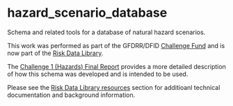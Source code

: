# hazard_scenario_database
Schema and related tools for a database of natural hazard scenarios.

This work was performed as part of the GFDRR/DFID [Challenge Fund](https://www.gfdrr.org/en/challengefund) and is now part of the [Risk Data Library](http://riskdatalibrary.org/project).

The [Challenge 1 (Hazards) Final Report](http://riskdatalibrary.org/assets/docs/technicalReports/challengefund_phase1_hazardSchemaDevelopment.pdf) provides a more detailed description of how this schema was developed and is intended to be used.

Please see the [Risk Data Library resources](http://riskdatalibrary.org/resources) section for additioanl technical documentation and background information.

